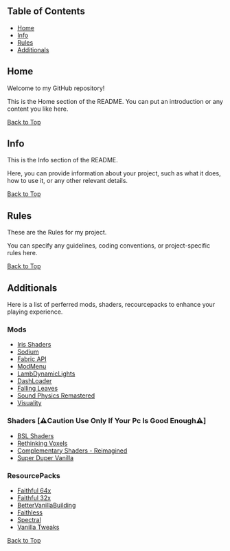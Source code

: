 <!-- Create a GitHub Pages README -->

## Table of Contents
- [Home](#home)
- [Info](#info)
- [Rules](#rules)
- [Additionals](#additionals)

<div id="home"></div>

## Home
Welcome to my GitHub repository!

This is the Home section of the README. You can put an introduction or any content you like here.

[Back to Top](#table-of-contents)

<div id="info"></div>

## Info
This is the Info section of the README.

Here, you can provide information about your project, such as what it does, how to use it, or any other relevant details.

[Back to Top](#table-of-contents)

<div id="rules"></div>

## Rules
These are the Rules for my project.

You can specify any guidelines, coding conventions, or project-specific rules here.

[Back to Top](#table-of-contents)

<div id="additionals"></div>

## Additionals
Here is a list of perferred mods, shaders, recourcepacks to enhance your playing experience.

### Mods
- [Iris Shaders](https://modrinth.com/mod/iris)
- [Sodium](https://modrinth.com/mod/sodium)
- [Fabric API](https://modrinth.com/mod/fabric-api)
- [ModMenu](https://modrinth.com/mod/modmenu)
- [LambDynamicLights](https://modrinth.com/mod/lambdynamiclights)
- [DashLoader](https://modrinth.com/mod/dashloader)
- [Falling Leaves](https://modrinth.com/mod/fallingleaves)
- [Sound Physics Remastered](https://modrinth.com/mod/sound-physics-remastered)
- [Visuality](https://modrinth.com/mod/visuality)

### Shaders [⚠️Caution Use Only If Your Pc Is Good Enough⚠️]
- [BSL Shaders](https://modrinth.com/shader/bsl-shaders)
- [Rethinking Voxels](https://modrinth.com/shader/rethinking-voxels)
- [Complementary Shaders - Reimagined](https://modrinth.com/shader/complementary-reimagined)
- [Super Duper Vanilla](https://modrinth.com/shader/super-duper-vanilla)

### ResourcePacks
- [Faithful 64x](https://modrinth.com/resourcepack/faithful-64x)
- [Faithful 32x](https://modrinth.com/resourcepack/faithful-32x)
- [BetterVanillaBuilding](https://modrinth.com/resourcepack/bettervanillabuilding)
- [Faithless](https://modrinth.com/resourcepack/faithless)
- [Spectral](https://modrinth.com/resourcepack/spectral)
- [Vanilla Tweaks](https://vanillatweaks.net/picker/resource-packs/)

[Back to Top](#table-of-contents)

<script>
// JavaScript for smooth scrolling to the sections
document.addEventListener("DOMContentLoaded", function () {
  const links = document.querySelectorAll("a[href^='#']");
  for (const link of links) {
    link.addEventListener("click", function (e) {
      e.preventDefault();
      const targetId = this.getAttribute("href").substring(1);
      const target = document.getElementById(targetId);
      target.scrollIntoView({ behavior: "smooth" });
    });
  }
});
</script>
